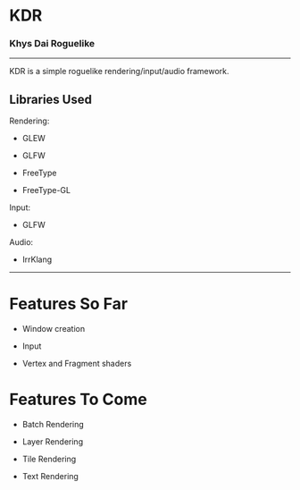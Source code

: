 # KDR

### Khys Dai Roguelike

---

KDR is a simple roguelike rendering/input/audio framework.


## Libraries Used


Rendering:

* GLEW 

* GLFW

* FreeType

* FreeType-GL


Input:

* GLFW


Audio:

* IrrKlang

---

# Features So Far


* Window creation

* Input

* Vertex and Fragment shaders


# Features To Come

* Batch Rendering

* Layer Rendering

* Tile Rendering

* Text Rendering